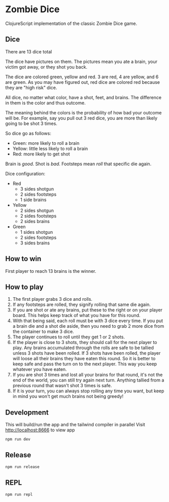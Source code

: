 # Zombie Dice

ClojureScript implementation of the classic Zombie Dice game.

## Dice

There are 13 dice total

The dice have pictures on them. The pictures mean you ate a brain, your victim
got away, or they shot you back.

The dice are colored green, yellow and red. 3 are red, 4 are yellow, and 6 are
green. As you may have figured out, red dice are colored red because they are
"high risk" dice.

All dice, no matter what color, have a shot, feet, and brains. The difference in them is the color and thus outcome.

The meaning behind the colors is the probability of how bad your outcome will be. For example, say you pull out 3 red dice, you are more than likely going to be shot 3 times.

So dice go as follows:

- Green: more likely to roll a brain
- Yellow: little less likely to roll a brain
- Red: more likely to get shot

Brain is _good_. Shot is _bad_. Footsteps mean _roll_ that specific die again.

Dice configuration:

- Red
  - 3 sides shotgun
  - 2 sides footsteps
  - 1 side brains
- Yellow
  - 2 sides shotgun
  - 2 sides footsteps
  - 2 sides brains
- Green
  - 1 sides shotgun
  - 2 sides footsteps
  - 3 sides brains

## How to win

First player to reach 13 brains is the winner.

## How to play

1. The first player grabs 3 dice and rolls.
1. If any footsteps are rolled, they signify rolling that same die again.
1. If you are shot or ate any brains, put these to the right or on your player
   board. This helps keep track of what you have for this round.
1. With that being said, each roll must be with 3 dice every time. If you put
   a brain die and a shot die aside, then you need to grab 2 more dice from the
   container to make 3 dice.
1. The player continues to roll until they get 1 or 2 shots.
1. If the player is close to 3 shots, they should call for the next player to
   play. Any brains accumulated through the rolls are safe to be tallied unless
   3 shots have been rolled. If 3 shots have been rolled, the player will loose
   all their brains they have eaten this round. So it is better to keep safe
   and pass the turn on to the next player. This way you keep whatever you have
   eaten.
1. If you are shot 3 times and lost all your brains for that round, it's not
   the end of the world, you can still try again next turn. Anything tallied
   from a previous round that wasn't shot 3 times is safe.
1. If it is your turn, you can always stop rolling any time you want, but keep
   in mind you won't get much brains not being greedy!

## Development

This will build/run the app and the tailwind compiler in parallel
Visit [http://localhost:8666](http://localhost:8666) to view app

```bash
npm run dev
```

## Release

```bash
npm run release
```

## REPL

```bash
npm run repl
```
